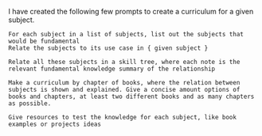 ---
---

I have created the following few prompts to create a curriculum for a given subject.

```plaintext
For each subject in a list of subjects, list out the subjects that would be fundamental
Relate the subjects to its use case in { given subject }
```

```plaintext
Relate all these subjects in a skill tree, where each note is the relevant fundamental knowledge summary of the relationship
```

```plaintext
Make a curriculum by chapter of books, where the relation between subjects is shown and explained. Give a concise amount options of books and chapters, at least two different books and as many chapters as possible.
```

```plaintext
Give resources to test the knowledge for each subject, like book examples or projects ideas
```
